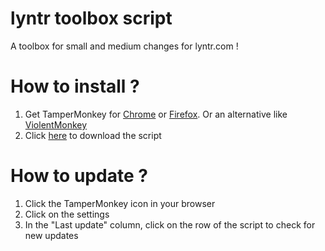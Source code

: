 # lyntr toolbox script
 A toolbox for small and medium changes for lyntr.com !

# How to install ?
 1. Get TamperMonkey for [Chrome](https://chromewebstore.google.com/detail/tampermonkey/dhdgffkkebhmkfjojejmpbldmpobfkfo?hl=fr) or [Firefox](https://addons.mozilla.org/fr/firefox/addon/tampermonkey/). Or an alternative like [ViolentMonkey](https://violentmonkey.github.io/)
 2. Click [here](https://github.com/Sylicium/lyntr-toolbox-script/raw/main/production/lyntr-toolbox.user.js) to download the script 

# How to update ?
 1. Click the TamperMonkey icon in your browser
 2. Click on the settings
 3. In the "Last update" column, click on the row of the script to check for new updates